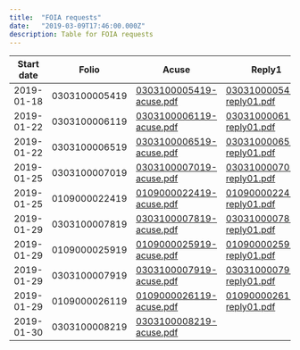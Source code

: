 ```yaml
---
title:  "FOIA requests"
date:   "2019-03-09T17:46:00.000Z"
description: Table for FOIA requests
---
```


Start date       |         Folio | Acuse                                             | Reply1                                              | Reply1 date      | Retainer
-----------------|---------------|---------------------------------------------------|-----------------------------------------------------|------------------|---------
2019-01-18 | 0303100005419 | [0303100005419-acuse.pdf](./0303100005419/0303100005419-acuse.pdf) | [0303100005419-reply01.pdf](./0303100005419/0303100005419-reply01.pdf) | 2019-01-24 | C5
2019-01-22 | 0303100006119 | [0303100006119-acuse.pdf](./0303100006119/0303100006119-acuse.pdf) | [0303100006119-reply01.pdf](./0303100006119/0303100006119-reply01.pdf) | 2019-01-25 | C5
2019-01-22 | 0303100006519 | [0303100006519-acuse.pdf](./0303100006519/0303100006519-acuse.pdf) | [0303100006519-reply01.pdf](./0303100006519/0303100006519-reply01.pdf) | 2019-01-25 | C5
2019-01-25 | 0303100007019 | [0303100007019-acuse.pdf](./0303100007019/0303100007019-acuse.pdf) | [0303100007019-reply01.pdf](./0303100007019/0303100007019-reply01.pdf) | 2019-02-01 | C5
2019-01-25 | 0109000022419 | [0109000022419-acuse.pdf](./0109000022419/0109000022419-acuse.pdf) | [0109000022419-reply01.pdf](./0109000022419/0109000022419-reply01.pdf) | 2019-02-04 | SSP
2019-01-29 | 0303100007819 | [0303100007819-acuse.pdf](./0303100007819/0303100007819-acuse.pdf) | [0303100007819-reply01.pdf](./0303100007819/0303100007819-reply01.pdf) | 2019-02-01 | C5
2019-01-29 | 0109000025919 | [0109000025919-acuse.pdf](./0109000025919/0109000025919-acuse.pdf) | [0109000025919-reply01.pdf](./0109000025919/0109000025919-reply01.pdf) | 2019-02-04 | SSP
2019-01-29 | 0303100007919 | [0303100007919-acuse.pdf](./0303100007919/0303100007919-acuse.pdf) | [0303100007919-reply01.pdf](./0303100007919/0303100007919-reply01.pdf) | 2019-02-01 | C5
2019-01-29 | 0109000026119 | [0109000026119-acuse.pdf](./0109000026119/0109000026119-acuse.pdf) | [0109000026119-reply01.pdf](./0109000026119/0109000026119-reply01.pdf) | 2019-02-04 | SSP
2019-01-30 | 0303100008219 | [0303100008219-acuse.pdf](./0303100008219/0303100008219-acuse.pdf) |                                                     |                  | C5
